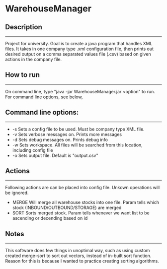 # WarehouseManager

## Description
--------------------------

Project for university. Goal is to create a java program that handles XML files. It takes in one company type .xml configuration file, then prints out desired output on a comma separated values file (.csv) based on given actions in the company file.

## How to run
--------------------------

On command line, type "java -jar WarehouseManager.jar <option" to run. For command line options, see below,


## Command line options:
--------------------------

* -s <file> 	Sets a config file to be used. Must be company type XML file.
* -v			Sets verbose messages on. Prints more messages
* -d			Sets debug messages on. Prints debug info
* -w <path>		Sets workspace. All files will be searched from this location, including config file
* -o <filename>	Sets output file. Default is "output.csv"

## Actions
--------------------------

Following actions are can be placed into config file. Unkown operations will be ignored.

* MERGE		Will merge all warehouse stocks into one file. Param tells which stock (INBOUND/OUTBOUND/STORAGE) are merged
* SORT			Sorts merged stock. Param tells whenever we want list to be ascending or decending based on id

## Notes
--------------------------

This software does few things  in unoptimal way, such as using custom created merge-sort to sort out vectors, instead of in-built sort function. Reason for this is because I wanted to practice creating sorting algorithms.